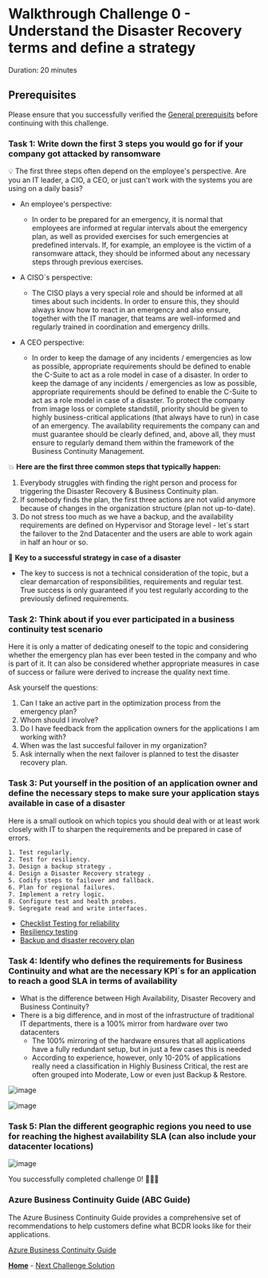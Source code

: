 # Walkthrough Challenge 0 - Understand the Disaster Recovery terms and define a strategy




Duration: 20 minutes

## Prerequisites

Please ensure that you successfully verified the [General prerequisits](../../Readme.md#general-prerequisites) before continuing with this challenge.

### **Task 1: Write down the first 3 steps you would go for if your company got attacked by ransomware**

💡 The first three steps often depend on the employee's perspective. Are you an IT leader, a CIO, a CEO, or just can't work with the systems you are using on a daily basis?

* An employee's perspective:
  * In order to be prepared for an emergency, it is normal that employees are informed at regular intervals about the emergency plan, as well as provided exercises for such emergencies at predefined intervals. If, for example, an employee is the victim of a ransomware attack, they should be informed about any necessary steps through previous exercises.

* A CISO´s perspective:
  * The CISO plays a very special role and should be informed at all times about such incidents. In order to ensure this, they should always know how to react in an emergency and also ensure, together with the IT manager, that teams are well-informed and regularly trained in coordination and emergency drills. 

* A CEO perspective:
  * In order to keep the damage of any incidents / emergencies as low as possible, appropriate requirements should be defined to enable the C-Suite to act as a role model in case of a disaster. In order to keep the damage of any incidents / emergencies as low as possible, appropriate requirements should be defined to enable the C-Suite to act as a role model in case of a disaster. To protect the company from image loss or complete standstill, priority should be given to highly business-critical applications (that always have to run) in case of an emergency. The availability requirements the company can and must guarantee should be clearly defined, and, above all, they must ensure to regularly demand them within the framework of the Business Continuity Management.

💥 **Here are the first three common steps that typically happen:** 
1. Everybody struggles with finding the right person and process for triggering the Disaster Recovery & Business Continuity plan.
2. If somebody finds the plan, the first three actions are not valid anymore because of changes in the organization structure (plan not up-to-date).
3. Do not stress too much as we have a backup, and the availability requirements are defined on Hypervisor and Storage level - let´s start the failover to the 2nd Datacenter and the users are able to work again in half an hour or so.

🔑 **Key to a successful strategy in case of a disaster**
- The key to success is not a technical consideration of the topic, but a clear demarcation of responsibilities, requirements and regular test. True success is only guaranteed if you test regularly according to the previously defined requirements.

### **Task 2: Think about if you ever participated in a business continuity test scenario**

Here it is only a matter of dedicating oneself to the topic and considering whether the emergency plan has ever been tested in the company and who is part of it. It can also be considered whether appropriate measures in case of success or failure were derived to increase the quality next time.

Ask yourself the questions: 
1. Can I take an active part in the optimization process from the emergency plan? 
2. Whom should I involve? 
3. Do I have feedback from the application owners for the applications I am working with? 
4. When was the last succesful failover in my organization? 
5. Ask internally when the next failover is planned to test the disaster recovery plan.

### **Task 3: Put yourself in the position of an application owner and define the necessary steps to make sure your application stays available in case of a disaster**

Here is a small outlook on which topics you should deal with or at least work closely with IT to sharpen the requirements and be prepared in case of errors.

    1. Test regularly.
    2. Test for resiliency. 
    3. Design a backup strategy .
    4. Design a Disaster Recovery strategy .
    5. Codify steps to failover and fallback.
    6. Plan for regional failures.
    7. Implement a retry logic.
    8. Configure test and health probes.
    9. Segregate read and write interfaces.

* [Checklist Testing for reliability](https://learn.microsoft.com/en-us/azure/architecture/framework/resiliency/test-checklist)
* [Resiliency testing](https://learn.microsoft.com/en-us/azure/architecture/framework/resiliency/testing)
* [Backup and disaster recovery plan](https://learn.microsoft.com/en-us/azure/architecture/framework/resiliency/backup-and-recovery)

### **Task 4: Identify who defines the requirements for Business Continuity and what are the necessary KPI´s for an application to reach a good SLA in terms of availability**

- What is the difference between High Availability, Disaster Recovery and Business Continuity?
- There is a big difference, and in most of the infrastructure of traditional IT departments, there is a 100% mirror from hardware over two datacenters
  - The 100% mirroring of the hardware ensures that all applications have a fully redundant setup, but in just a few cases this is needed
  - According to experience, however, only 10-20% of applications really need a classification in Highly Business Critical, the rest are often grouped into Moderate, Low or even just Backup & Restore.

![image](/03-Azure/01-03-Infrastructure/04_BCDR_Azure_Native/img/DifferentTerms.png)

![image](/03-Azure/01-03-Infrastructure/04_BCDR_Azure_Native/walkthrough/challenge-0/img/DR_Tier_Levels.png)


### **Task 5: Plan the different geographic regions you need to use for reaching the highest availability SLA (can also include your datacenter locations)**

![image](/03-Azure/01-03-Infrastructure/04_BCDR_Azure_Native/walkthrough/challenge-0/img/Customerneeds_RPO_RTO.png)

You successfully completed challenge 0! 🚀🚀🚀

### Azure Business Continuity Guide (ABC Guide)
The Azure Business Continuity Guide provides a comprehensive set of recommendations to help customers define what BCDR looks like for their applications.

[Azure Business Continuity Guide](https://github.com/Azure/BusinessContinuityGuide)

 **[Home](../../Readme.md)** - [Next Challenge Solution](../challenge-1/solution.md)